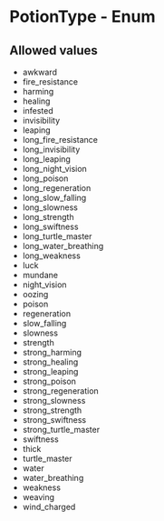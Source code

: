 

# PotionType - Enum



## Allowed values

* awkward
* fire_resistance
* harming
* healing
* infested
* invisibility
* leaping
* long_fire_resistance
* long_invisibility
* long_leaping
* long_night_vision
* long_poison
* long_regeneration
* long_slow_falling
* long_slowness
* long_strength
* long_swiftness
* long_turtle_master
* long_water_breathing
* long_weakness
* luck
* mundane
* night_vision
* oozing
* poison
* regeneration
* slow_falling
* slowness
* strength
* strong_harming
* strong_healing
* strong_leaping
* strong_poison
* strong_regeneration
* strong_slowness
* strong_strength
* strong_swiftness
* strong_turtle_master
* swiftness
* thick
* turtle_master
* water
* water_breathing
* weakness
* weaving
* wind_charged
